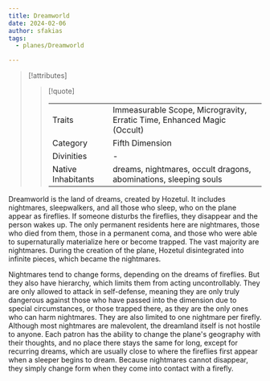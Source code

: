 ```yaml
---
title: Dreamworld
date: 2024-02-06
author: sfakias
tags:
  - planes/Dreamworld

---
```

> [!attributes]
> 
> > [!quote]
> >
> > | | |
> > | --- | --- |
> > | Traits | Immeasurable Scope, Microgravity, Erratic Time, Enhanced Magic (Occult) |
> > | Category | Fifth Dimension |
> > | Divinities | - |
> > | Native Inhabitants | dreams, nightmares, occult dragons, abominations, sleeping souls |

Dreamworld is the land of dreams, created by Hozetul. It includes nightmares, sleepwalkers, and all those who sleep, who on the plane appear as fireflies. If someone disturbs the fireflies, they disappear and the person wakes up. The only permanent residents here are nightmares, those who died from them, those in a permanent coma, and those who were able to supernaturally materialize here or become trapped. The vast majority are nightmares. During the creation of the plane, Hozetul disintegrated into infinite pieces, which became the nightmares.

Nightmares tend to change forms, depending on the dreams of fireflies. But they also have hierarchy, which limits them from acting uncontrollably. They are only allowed to attack in self-defense, meaning they are only truly dangerous against those who have passed into the dimension due to special circumstances, or those trapped there, as they are the only ones who can harm nightmares. They are also limited to one nightmare per firefly. Although most nightmares are malevolent, the dreamland itself is not hostile to anyone. Each patron has the ability to change the plane's geography with their thoughts, and no place there stays the same for long, except for recurring dreams, which are usually close to where the fireflies first appear when a sleeper begins to dream. Because nightmares cannot disappear, they simply change form when they come into contact with a firefly.